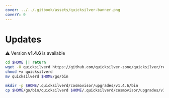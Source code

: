 ```yaml
---
cover: ../../.gitbook/assets/quicksilver-banner.png
coverY: 0
---
```


# Updates

⚠️ Version **v1.4.6** is available

```bash
cd $HOME || return
wget -O quicksilverd https://github.com/quicksilver-zone/quicksilver/releases/download/v1.4.6/quicksilverd-v1.4.6-amd64
chmod +x quicksilverd
mv quicksilverd $HOME/go/bin

mkdir -p $HOME/.quicksilverd/cosmovisor/upgrades/v1.4.6/bin
cp $HOME/go/bin/quicksilverd $HOME/.quicksilverd/cosmovisor/upgrades/v1.4.6/bin/
```
